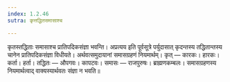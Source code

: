 ```yaml
---
index: 1.2.46
sutra: कृत्तद्धितसमासाश्च

---
```

कृतस्तद्धिताः समासाश्च प्रातिपदिकसंज्ञा भवन्ति। अप्रत्यय इति पूर्वसूत्रे पर्युदासात् कृदन्तस्य तद्धितान्तस्य चानेन प्रातिपदिकसंज्ञा विधीयते। अर्थवत्समुदायानां समासग्रहणं नियमार्थम्। कृत् — कारकः। हारकः। कर्ता। हर्ता। तद्धितः — औपगवः। कापटवः। समासः — राजपुरुषः। ब्राह्मणकम्बलः। समासग्रहणस्य नियमार्थत्वाद् वाक्यस्यार्थवतः संज्ञा न भवति॥